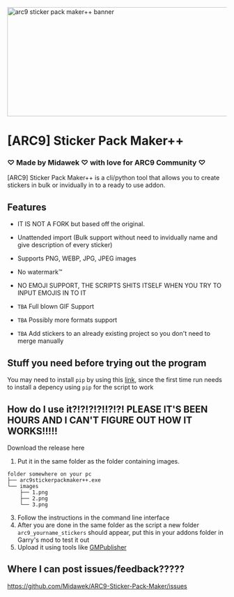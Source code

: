 <img width="1000" height="250" alt="arc9 sticker pack maker++ banner" src="https://github.com/user-attachments/assets/2fa6b191-d333-4a3f-b27d-09ea3beb1092" />

# [ARC9] Sticker Pack Maker++
### ♡ Made by Midawek ♡ with love for ARC9 Community ♡
[ARC9] Sticker Pack Maker++ is a cli/python tool that allows you to create stickers in bulk or invidually in to a ready to use addon.

## Features

- IT IS NOT A FORK but based off the original.

- Unattended import (Bulk support without need to invidually name and give description of every sticker)

- Supports PNG, WEBP, JPG, JPEG images

- No watermark:tm:

- NO EMOJI SUPPORT, THE SCRIPTS SHITS ITSELF WHEN YOU TRY TO INPUT EMOJIS IN TO IT

- `TBA` Full blown GIF Support

- `TBA` Possibly more formats support

- `TBA` Add stickers to an already existing project so you don't need to merge manually

## Stuff you need before trying out the program

You may need to install `pip` by using this [link](https://pip.pypa.io/en/stable/installation/), since the first time run needs to install a depency using `pip` for the script to work


## How do I use it?!?!?!?!!?!?! PLEASE IT'S BEEN HOURS AND I CAN'T FIGURE OUT HOW IT WORKS!!!!!
Download the release here

1. Put it in the same folder as the folder containing images.
```
folder somewhere on your pc
├── arc9stickerpackmaker++.exe
└── images
    ├── 1.png
    ├── 2.png
    └── 3.png
```
3. Follow the instructions in the command line interface
4. After you are done in the same folder as the script a new folder `arc9_yourname_stickers` should appear, put this in your addons folder in Garry's mod to test it out
5. Upload it using tools like [GMPublisher](https://github.com/WilliamVenner/gmpublisher)

## Where I can post issues/feedback?????
https://github.com/Midawek/ARC9-Sticker-Pack-Maker/issues
